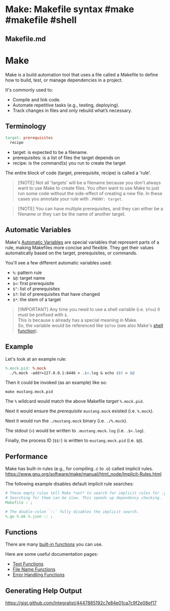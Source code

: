 # Make: Makefile syntax #make #makefile #shell

## Makefile.md

# Make

Make is a build automation tool that uses a file called a Makefile to define how
to build, test, or manage dependencies in a project.

It's commonly used to:

- Compile and link code.
- Automate repetitive tasks (e.g., testing, deploying).
- Track changes in files and only rebuild what’s necessary.

## Terminology

```Makefile
target: prerequisites
  recipe
```

- target: is expected to be a filename.
- prerequisites: is a list of files the target depends on
- recipe: is the command(s) you run to create the target

The entire block of code (target, prerequisite, recipe) is called a 'rule'.

> \[!NOTE\]
> Not all 'targets' will be a filename because you don't always want to use Make
> to create files. You often want to use Make to just run some code without the
> side-effect of creating a new file. In these cases you annotate your rule with
> `.PHONY: target`.

<!---->

> \[!NOTE\]
> You can have multiple prerequisites, and they can either be a filename or they
> can be the name of another target.

## Automatic Variables

Make's [Automatic Variables] are special variables that represent parts of a
rule, making Makefiles more concise and flexible. They get their values
automatically based on the target, prerequisites, or commands.

You'll see a few different automatic variables used:

- `%`: pattern rule
- `$@`: target name
- `$<`: first prerequisite
- `$^`: list of prerequisites
- `$?`: list of prerequisites that have changed
- `$*`: the stem of a target

> \[!IMPORTANT\]
> Any time you need to use a shell variable (i.e. `$foo`) it must be prefixed
> with `$`.\
> This is because `$` already has a special meaning in Make.\
> So, the variable would be referenced like `$$foo` (see also Make's [shell
> function][shell function]).

## Example

Let's look at an example rule:

```Makefile
%.mock.pid: %.mock
  ./%.mock -addr=127.0.0.1:8446 > .$<.log & echo $$! > $@
```

Then it could be invoked (as an example) like so:

```shell
make mustang.mock.pid
```

The `%` wildcard would match the above Makefile _target_ `%.mock.pid`.

Next it would ensure the _prerequisite_ `mustang.mock` existed (i.e. `%.mock`).

Next it would run the `./mustang.mock` binary (i.e. `./%.mock`).

The stdout (`>`) would be written to `.mustang.mock.log` (i.e. `.$<.log`).

Finally, the process ID (`$$!`) is written to `mustang.mock.pid` (i.e. `$@`).

[automatic variables]: https://www.gnu.org/software/make/manual/html_node/Automatic-Variables.html
[shell function]: https://www.gnu.org/software/make/manual/html_node/Shell-Function.html

## Performance

Make has built-in rules (e.g., for compiling .c to .o) called implicit rules.\
https://www.gnu.org/software/make/manual/html_node/Implicit-Rules.html

The following example disables default implicit rule searches:

```Makefile
# These empty rules tell Make *not* to search for implicit rules for .go, .mk, .json & the Makefile itself.
# Searching for them can be slow. This speeds up dependency checking.
Makefile : ;

# The double-colon `::` fully disables the implicit search.
%.go %.mk %.json :: ;
```

## Functions

There are many [built-in functions](https://www.gnu.org/software/make/manual/html_node/Functions.html) you can use.

Here are some useful documentation pages:

- [Text Functions](https://www.gnu.org/software/make/manual/html_node/Text-Functions.html)
- [File Name Functions](https://www.gnu.org/software/make/manual/html_node/File-Name-Functions.html)
- [Error Handling Functions](https://www.gnu.org/software/make/manual/html_node/Make-Control-Functions.html)

## Generating Help Output

https://gist.github.com/Integralist/4447885192c7e84e01ca7c9f2e08ef17

